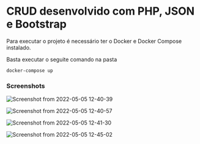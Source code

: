 # CRUD desenvolvido com PHP, JSON e Bootstrap

Para executar o projeto é necessário ter o Docker e Docker Compose instalado.

Basta executar o seguite comando na pasta 
```
docker-compose up
```

### Screenshots

![Screenshot from 2022-05-05 12-40-39](https://user-images.githubusercontent.com/70995453/166973577-12b47b38-aa0f-4e69-8a6e-da8c81c966d6.png)

![Screenshot from 2022-05-05 12-40-57](https://user-images.githubusercontent.com/70995453/166973601-b0e8c576-8358-4e40-9ae6-29aafb48ac19.png)

![Screenshot from 2022-05-05 12-41-30](https://user-images.githubusercontent.com/70995453/166973632-130906ae-8920-443d-a724-1a897fe37cb9.png)

![Screenshot from 2022-05-05 12-45-02](https://user-images.githubusercontent.com/70995453/166973648-2942bf93-39d6-452a-9c0f-f854fea35e53.png)
